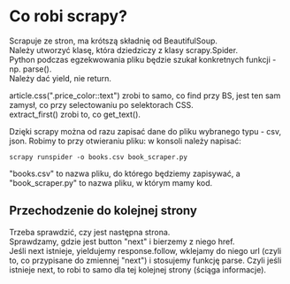 # Co robi scrapy?  
Scrapuje ze stron, ma krótszą składnię od BeautifulSoup.  
Należy utworzyć klasę, która dziedziczy z klasy scrapy.Spider.  
Python podczas egzekwowania pliku będzie szukał konkretnych funkcji - np. parse().  
Należy dać yield, nie return.  
  
article.css(".price_color::text") zrobi to samo, co find przy BS, jest ten sam zamysł, co przy selectowaniu po selektorach CSS.    
extract_first() zrobi to, co get_text().  
  
Dzięki scrapy można od razu zapisać dane do pliku wybranego typu - csv, json. Robimy to przy otwieraniu pliku: w konsoli należy napisać:  
```
scrapy runspider -o books.csv book_scraper.py
```
"books.csv" to nazwa pliku, do którego będziemy zapisywać, a "book_scraper.py" to nazwa pliku, w którym mamy kod.  
  
## Przechodzenie do kolejnej strony  
Trzeba sprawdzić, czy jest następna strona.  
Sprawdzamy, gdzie jest button "next" i bierzemy z niego href.  
Jeśli next istnieje, yieldujemy response.follow, wklejamy do niego url (czyli to, co przypisane do zmiennej "next") i stosujemy funkcję parse. Czyli jeśli istnieje next, to robi to samo dla tej kolejnej strony (ściąga informacje).
